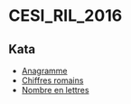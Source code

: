 # CESI_RIL_2016
## Kata
* [Anagramme](Anagramme/README.md)
* [Chiffres romains](ChiffresRomains/README.md)
* [Nombre en lettres](NombreEnLettres/README.md)